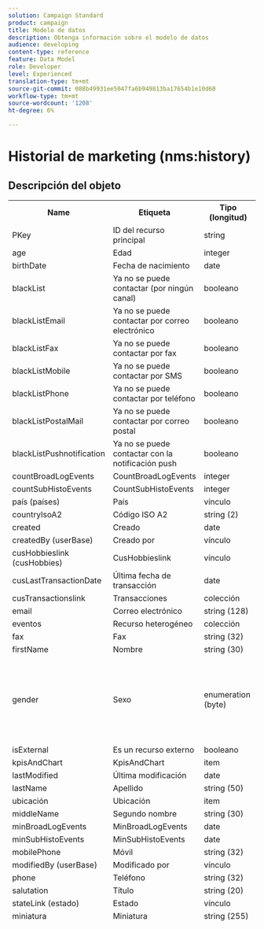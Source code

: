 ```yaml
---
solution: Campaign Standard
product: campaign
title: Modelo de datos
description: Obtenga información sobre el modelo de datos
audience: developing
content-type: reference
feature: Data Model
role: Developer
level: Experienced
translation-type: tm+mt
source-git-commit: 088b49931ee5047fa6b949813ba17654b1e10d60
workflow-type: tm+mt
source-wordcount: '1208'
ht-degree: 6%

---
```



# Historial de marketing (nms:history)

## Descripción del objeto

<table>
               <tr>
                  <th>Name</th>
                  <th>Etiqueta</th>
                  <th>Tipo (longitud)</th>
                  <th>Valores de enumeración</th>
               </tr>
               <tr>
                  <td>PKey</td>
                  <td>ID del recurso principal</td>
                  <td>string </td>
                  <td> </td>
               </tr>
               <tr>
                  <td>age</td>
                  <td>Edad</td>
                  <td>integer </td>
                  <td> </td>
               </tr>
               <tr>
                  <td>birthDate</td>
                  <td>Fecha de nacimiento</td>
                  <td>date </td>
                  <td> </td>
               </tr>
               <tr>
                  <td>blackList</td>
                  <td>Ya no se puede contactar (por ningún canal)</td>
                  <td>booleano </td>
                  <td> </td>
               </tr>
               <tr>
                  <td>blackListEmail</td>
                  <td>Ya no se puede contactar por correo electrónico</td>
                  <td>booleano </td>
                  <td> </td>
               </tr>
               <tr>
                  <td>blackListFax</td>
                  <td>Ya no se puede contactar por fax</td>
                  <td>booleano </td>
                  <td> </td>
               </tr>
               <tr>
                  <td>blackListMobile</td>
                  <td>Ya no se puede contactar por SMS</td>
                  <td>booleano </td>
                  <td> </td>
               </tr>
               <tr>
                  <td>blackListPhone</td>
                  <td>Ya no se puede contactar por teléfono</td>
                  <td>booleano </td>
                  <td> </td>
               </tr>
               <tr>
                  <td>blackListPostalMail</td>
                  <td>Ya no se puede contactar por correo postal</td>
                  <td>booleano </td>
                  <td> </td>
               </tr>
               <tr>
                  <td>blackListPushnotification</td>
                  <td>Ya no se puede contactar con la notificación push</td>
                  <td>booleano </td>
                  <td> </td>
               </tr>
               <tr>
                  <td>countBroadLogEvents</td>
                  <td>CountBroadLogEvents</td>
                  <td>integer </td>
                  <td> </td>
               </tr>
               <tr>
                  <td>countSubHistoEvents</td>
                  <td>CountSubHistoEvents</td>
                  <td>integer </td>
                  <td> </td>
               </tr>
               <tr>
                  <td>país (países)</td>
                  <td>País</td>
                  <td>vínculo </td>
                  <td> </td>
               </tr>
               <tr>
                  <td>countryIsoA2</td>
                  <td>Código ISO A2</td>
                  <td>string (2)</td>
                  <td> </td>
               </tr>
               <tr>
                  <td>created</td>
                  <td>Creado</td>
                  <td>date </td>
                  <td> </td>
               </tr>
               <tr>
                  <td>createdBy (userBase)</td>
                  <td>Creado por</td>
                  <td>vínculo </td>
                  <td> </td>
               </tr>
               <tr>
                  <td>cusHobbieslink (cusHobbies)</td>
                  <td>CusHobbieslink</td>
                  <td>vínculo </td>
                  <td> </td>
               </tr>
               <tr>
                  <td>cusLastTransactionDate</td>
                  <td>Última fecha de transacción</td>
                  <td>date </td>
                  <td> </td>
               </tr>
               <tr>
                  <td>cusTransactionslink</td>
                  <td>Transacciones</td>
                  <td>colección </td>
                  <td> </td>
               </tr>
               <tr>
                  <td>email</td>
                  <td>Correo electrónico</td>
                  <td>string (128)</td>
                  <td> </td>
               </tr>
               <tr>
                  <td>eventos</td>
                  <td>Recurso heterogéneo</td>
                  <td>colección </td>
                  <td> </td>
               </tr>
               <tr>
                  <td>fax</td>
                  <td>Fax</td>
                  <td>string (32)</td>
                  <td> </td>
               </tr>
               <tr>
                  <td>firstName</td>
                  <td>Nombre</td>
                  <td>string (30)</td>
                  <td> </td>
               </tr>
               <tr>
                  <td>gender</td>
                  <td>Sexo</td>
                  <td>enumeration (byte) </td>
                  <td>
                     <ul>
                        <li>No especificado - desconocido - 0</li>
                        <li>Hombre - Hombre - 1</li>
                        <li>Mujer - mujer - 2</li>
                        <li>VALOR NO VÁLIDO - __Invalid_value__ - __Invalid_value__</li>
                     </ul>
                  </td>
               </tr>
               <tr>
                  <td>isExternal</td>
                  <td>Es un recurso externo</td>
                  <td>booleano </td>
                  <td> </td>
               </tr>
               <tr>
                  <td>kpisAndChart</td>
                  <td>KpisAndChart</td>
                  <td>item </td>
                  <td> </td>
               </tr>
               <tr>
                  <td>lastModified</td>
                  <td>Última modificación</td>
                  <td>date </td>
                  <td> </td>
               </tr>
               <tr>
                  <td>lastName</td>
                  <td>Apellido</td>
                  <td>string (50)</td>
                  <td> </td>
               </tr>
               <tr>
                  <td>ubicación</td>
                  <td>Ubicación</td>
                  <td>item </td>
                  <td> </td>
               </tr>
               <tr>
                  <td>middleName</td>
                  <td>Segundo nombre</td>
                  <td>string (30)</td>
                  <td> </td>
               </tr>
               <tr>
                  <td>minBroadLogEvents</td>
                  <td>MinBroadLogEvents</td>
                  <td>date </td>
                  <td> </td>
               </tr>
               <tr>
                  <td>minSubHistoEvents</td>
                  <td>MinSubHistoEvents</td>
                  <td>date </td>
                  <td> </td>
               </tr>
               <tr>
                  <td>mobilePhone</td>
                  <td>Móvil</td>
                  <td>string (32)</td>
                  <td> </td>
               </tr>
               <tr>
                  <td>modifiedBy (userBase)</td>
                  <td>Modificado por</td>
                  <td>vínculo </td>
                  <td> </td>
               </tr>
               <tr>
                  <td>phone</td>
                  <td>Teléfono</td>
                  <td>string (32)</td>
                  <td> </td>
               </tr>
               <tr>
                  <td>salutation</td>
                  <td>Título</td>
                  <td>string (20)</td>
                  <td> </td>
               </tr>
               <tr>
                  <td>stateLink (estado)</td>
                  <td>Estado</td>
                  <td>vínculo </td>
                  <td> </td>
               </tr>
               <tr>
                  <td>miniatura</td>
                  <td>Miniatura</td>
                  <td>string (255)</td>
                  <td> </td>
               </tr>
               <tr>
                  <td>timeZone</td>
                  <td>Zona horaria</td>
                  <td>enumeración (cadena) (64)</td>
                  <td>
                     <ul>
                        <li>(GMT-02:00) Atlántico Central - Atlántico Sur_Georgia - Atlántico/Sur_Georgia</li>
                        <li>(GMT+02:00) Ammán - Asia_Ammán - Asia/Ammán</li>
                        <li>(GMT-03:00) Brasi - America_Sao_Paulo - América/São Paulo</li>
                        <li>(GMT+06:00) Astana, Daca - Asia_Dhaka - Asia/Daca</li>
                        <li>(GMT+06:00) Novossibirsk - Asia_Novosibirsk - Asia/Novosibirsk</li>
                        <li>(GMT+02:00) Windhoek - Africa_Windhoek - África/Windhoek</li>
                        <li>(GMT+04:00) Cáucaso, Erevan - Asia_Ereván - Asia/Ereván</li>
                        <li>(GMT-04:00) Manaus - America_Manaus - America/Manaus</li>
                        <li>(GMT+03:30) Teherán - Asia_Teherán - Asia/Teherán</li>
                        <li>(GMT+12:00) Auckland, Wellington - Pacific_Auckland - Pacific/Auckland</li>
                        <li>(GMT+02:00) Jerusalén - Asia_Jerusalén - Asia/Jerusalén</li>
                        <li>(GMT+03:00) Moscú, San Petersburgo, Volgogrado - Europa_Moscú - Europa/Moscú</li>
                        <li>(GMT+09:30) Adelaïde - Australia_Adelaida - Australia/Adelaida</li>
                        <li>(GMT+10:00) Canberra, Melbourne, Sydney - Australia_Canberra - Australia/Canberra</li>
                        <li>(GMT+08:00) Perth - Australia_Perth - Australia/Perth</li>
                        <li>(GMT+09:00) Yakoutsk - Asia_Yakutsk - Asia/Yakutsk</li>
                        <li>(GMT-10:00) Hawai - Pacific_Honolulu - Pacific/Honolulu</li>
                        <li>(GMT+04:00) Bakú - Asia_Baku - Asia/Bakú</li>
                        <li>(GMT+10:00) Vladivostok - Asia_Vladivostok - Asia/Vladivostok</li>
                        <li>(GMT+09:00) Seúl - Asia_Seúl - Asia/Seúl</li>
                        <li>(GMT+01:00) Sarajevo, Skoplje, Sofía, Varsovia, Zagreb - Europa_Sarajevo - Europa/Sarajevo</li>
                        <li>(GMT+04:00) Abu Dhabi, Mascate - Asia_Mascat - Asia/Mascate</li>
                        <li>(GMT+08:00) Kuala Lumpur, Singapur - Asia_Kuala_Lumpur - Asia/Kuala_Lumpur</li>
                        <li>(GMT+09:00) Osaka, Sapporo, Tokio - Asia_Tokio - Asia/Tokio</li>
                        <li>(GMT+10:00) Brisbane - Australia_Brisbane - Australia/Brisbane</li>
                        <li>(GMT+05:30) Sri Jayawardenepura - Asia_Colombo - Asia/Colombo</li>
                        <li>(GMT+02:00) Harare, Pretoria - Africa_Harare - África/Harare</li>
                        <li>(GMT+08:00) Oulan-Bator - Asia_Ulan_Bator - Asia/Ulan_Bator</li>
                        <li>(GMT-02:00) Hora media de Greenwich menos 2 horas - Gmt_m2 - Etc/GMT+2</li>
                        <li>(GMT-03:00) Hora media de Greenwich menos 3 horas - Gmt_m3 - Etc/GMT+3</li>
                        <li>(GMT-01:00) Hora media de Greenwich menos 1 hora - Gmt_m1 - Etc/GMT+1</li>
                        <li>(GMT-06:00) Hora media de Greenwich menos 6 horas - Gmt_m6 - Etc/GMT+6</li>
                        <li>(GMT-07:00) Hora media de Greenwich menos 7 horas - Gmt_m7 - Etc/GMT+7</li>
                        <li>(GMT-04:00) Hora media de Greenwich menos 4 horas - Gmt_m4 - Etc/GMT+4</li>
                        <li>(GMT) Casablanca - Africa_Casablanca - África/Casablanca</li>
                        <li>(GMT+05:30) Calcuta, Chennai, Mumbai, Nueva Delhi - Asia_Calcuta - Asia/Calcuta</li>
                        <li>(GMT-11:00) Hora media de Greenwich menos 11 horas - Gmt_m11 - Etc/GMT+11</li>
                        <li>(GMT-09:00) Hora media de Greenwich menos 9 horas - Gmt_m9 - Etc/GMT+9</li>
                        <li>(GMT-03:30) Terranova - America_St_Johns - América/St_Johns</li>
                        <li>(GMT+03:00) Hora media de Greenwich más 3 horas - Gmt_p3 - Etc/GMT-3</li>
                        <li>(GMT-04:30) Caracas - América_Caracas - América/Caracas</li>
                        <li>(GMT+01:00) Amsterdam, Berlín, Berna, Roma, Estocolmo, Viena - Europa_Berlín - Europa/Berlín</li>
                        <li>(GMT-07:00) Chihuahua, La Paz, Mazatlan - America_Chihuahua - América/Chihuahua</li>
                        <li>(GMT+03:00) Nairobi - África_Nairobi - África/Nairobi</li>
                        <li>(GMT-04:00) Asunción - América-Asunción - América/Asunción</li>
                        <li>(GMT+03:00) Bagdad - Asia_Bagdad - Asia/Bagdad</li>
                        <li>(GMT-10:00) Hora media de Greenwich menos 10 horas - Gmt_m10 - Etc/GMT+10</li>
                        <li>(GMT-03:00) Groenlandia - America_Godthab - Estados Unidos/Godthab</li>
                        <li>(GMT+02:00) Damas - Asia_Damasco - Asia/Damasco</li>
                        <li>(GMT-11:00) Samoa - Pacífico/Samoa</li>
                        <li>(GMT-05:00) Bogotá, Lima, Quito - America_Bogotá - América/Bogotá</li>
                        <li>(GMT+01:00) Bruselas, Copenhague, Madrid, París - Europa_París - Europa/París</li>
                        <li>(GMT+08:00) Pekín, Chongqing, Hong Kong, Urumqi - Asia_Shanghai - Asia/Shanghai</li>
                        <li>(GMT+12:00) Fidji - Pacific_Fiji - Pacific/Fiji</li>
                        <li>(GMT+02:00) Atenas, Estambul, Minsk - Europa_Atenas - Europa/Atenas</li>
                        <li>(GMT+04:00) Tiflis - Asia-Tiflis - Asia/Tiflis</li>
                        <li>VALOR NO VÁLIDO - __Invalid_value__ - __Invalid_value__</li>
                        <li>(GMT+05:45) Katmandú - Asia_Katmandú - Asia/Katmandú</li>
                        <li>(GMT-05:00) Indiana (Este) - América_Indianápolis - Estados Unidos/Indianápolis</li>
                        <li>(GMT-01:00) Islas Cabo Verde - Atlantic_Cape_Verde - Atlantic/Cabo_Verde</li>
                        <li>(GMT+04:00) Puerto Louis - India_Mauricio - India/Mauricio</li>
                        <li>(GMT+08:00) Taipei - Asia_Taipei - Asia/Taipei</li>
                        <li>(GMT+06:30) Rangún - Asia_Rangún - Asia/Rangún</li>
                        <li>(GMT+11:00) Magadán, Islas Salomón, Nueva Caledonia - Pacific_Guadalcanal - Pacífico/Guadalcanal</li>
                        <li>(GMT+02:00) El Cairo - África_El Cairo - África/El Cairo</li>
                        <li>(GMT+05:00) Iekaterinburg - Asia_Yekaterinburg - Asia/Ekaterimburgo</li>
                        <li>(GMT+08:00) Irkoutsk - Asia_Irkutsk - Asia/Irkutsk</li>
                        <li>(GMT+10:00) Guam, Port Moresby - Pacific_Guam - Pacific/Guam</li>
                        <li>(GMT-04:00) Hora estándar del Atlántico (Canadá) - América_Halifax - América/Halifax</li>
                        <li>(GMT) Hora media de Greenwich - GMT - GMT</li>
                        <li>Predeterminado - ninguno</li>
                        <li>(GMT-04:00) La Paz - América_La_Paz - América/La_Paz</li>
                        <li>(GMT-06:00) Guadalajara, México, Monterrey - América_Ciudad_México - América/Ciudad_México</li>
                        <li>(GMT+09:30) Darwin - Australia_Darwin - Australia/Darwin</li>
                        <li>(GMT-05:00) Este (Estados Unidos y Canadá) - América_Nueva_York - América/Nueva_York</li>
                        <li>(GMT-05:00) Hora media de Greenwich menos 5 horas - Gmt_m5 - Etc/GMT+5</li>
                        <li>(GMT+05:00) Islamabad, Karachi, Tachkent - Asia_Karachi - Asia/Karachi</li>
                        <li>(GMT+03:00) Koweït, Riyad - Asia_Riad - Asia/Riad</li>
                        <li>(GMT-08:00) Hora media de Greenwich menos 8 horas - Gmt_m8 - Etc/GMT+8</li>
                        <li>(GMT-01:00) Las Azores - Atlantic_Azores - Atlantic/Azores</li>
                        <li>(GMT+07:00) Bangkok, Hanoi, Djakarta - Asia_Bangkok - Asia/Bangkok</li>
                        <li>(GMT) Monrovia - Africa_Monrovia - África/Monrovia</li>
                        <li>(GMT-09:00) Alaska - America_Anchorage - América/Anchorage</li>
                        <li>(GMT+01:00) Belgrado, Bratislava, Budapest, Liubliana, Praga - Europa_Belgrado - Europa/Belgrado</li>
                        <li>(GMT) Reykjavik - Atlantic_Reykjavik - Atlantic/Reykjavik</li>
                        <li>(GMT+02:00) Bucarest - Europe_Bucarest - Europe/Bucarest</li>
                        <li>(GMT+05:00) Hora media de Greenwich más 5 horas - Gmt_p5 - Etc/GMT-5</li>
                        <li>(GMT+04:00) Hora media de Greenwich más 4 horas - Gmt_p4 - Etc/GMT-4</li>
                        <li>(GMT+07:00) Hora media de Greenwich más 7 horas - Gmt_p7 - Etc/GMT-7</li>
                        <li>(GMT+06:00) Hora media de Greenwich más 6 horas - Gmt_p6 - Etc/GMT-6</li>
                        <li>(GMT+01:00) Hora media de Greenwich más 1 hora - Gmt_p1 - Etc/GMT-1</li>
                        <li>(GMT-08:00) Pacífico (Estados Unidos y Canadá) - América_Los_Angeles - Estados Unidos/Los_Ángeles</li>
                        <li>(GMT+02:00) Hora media de Greenwich más 2 horas - Gmt_p2 - Etc/GMT-2</li>
                        <li>(GMT+07:00) Krasnoïarsk - Asia_Krasnoyarsk - Asia/Krasnoyarsk</li>
                        <li>(GMT+09:00) Hora media de Greenwich más 9 horas - Gmt_p9 - Etc/GMT-9</li>
                        <li>(GMT+08:00) Hora media de Greenwich más 8 horas - Gmt_p8 - Etc/GMT-8</li>
                        <li>(GMT+10:00) Hobart - Australia_Hobart - Australia/Hobart</li>
                        <li>(GMT+13:00) Nuku'alofa - Pacific_Tongatapu - Pacific/Tongatapu</li>
                        <li>(GMT-06:00) América Central - America_Regina - América/Regina</li>
                        <li>(GMT-03:00) Buenos Aires, Cayena, Fortaleza - América_Buenos Aires - América/Buenos Aires</li>
                        <li>(GMT-07:00) Montañas Rocosas (Estados Unidos y Canadá) - América_Denver - América/Denver</li>
                        <li>(GMT+01:00) África Central - Oeste - África_Luanda - África/Luanda</li>
                        <li>(GMT+02:00) Helsinki, Kiev, Riga, Sofía, Tallin, Vilnius - Europe_Helsinki - Europe/Helsinki</li>
                        <li>(GMT) Hora media de Greenwich: Dublín, Edimburgo, Lisboa, Londres - Europa_Londres - Europa/Londres</li>
                        <li>(GMT-07:00) Arizona - America_Phoenix - América/Phoenix</li>
                        <li>(GMT+02:00) Beirut - Asia_Beirut - Asia/Beirut</li>
                        <li>(GMT+04:30) Kabul - Asia_Kabul - Asia/Kabul</li>
                        <li>(GMT-06:00) Centro (Estados Unidos y Canadá) - América_Chicago - América/Chicago</li>
                        <li>(GMT+11:00) Hora media de Greenwich más 11 horas - Gmt_p11 - Etc/GMT-11</li>
                        <li>(GMT+10:00) Hora media de Greenwich más 10 horas - Gmt_p10 - Etc/GMT-10</li>
                        <li>(GMT+13:00) Hora media de Greenwich más 13 horas - Gmt_p13 - Etc/GMT-13</li>
                        <li>(GMT+12:00) Hora media de Greenwich más 12 horas - Gmt_p12 - Etc/GMT-12</li>
                        <li>(GMT-04:00) Santiago - América_Santiago - América/Santiago</li>
                        <li>(GMT-03:00) Montevideo - America_Montevideo - América/Montevideo</li>
                        <li>(GMT-04:00) Cuiaba - America_Cuiaba - América/Cuiaba</li>
                     </ul>
                  </td>
               </tr>
               <tr>
                  <td>título</td>
                  <td>Perfil</td>
                  <td>string (255)</td>
                  <td> </td>
               </tr>
            </table>

## Filtros

Cumpleaños (cumpleaños)

<table>
<tr>
<th>Nombre</th>
<th>Tipo</th>
</tr>
<tr>
<td>includeStart</td>
<td>booleano</td>
</tr>
<tr>
<td>previousUnitsValue</td>
<td>integer</td>
</tr>
<tr>
<td>nextUnitsValue</td>
<td>integer</td>
</tr>
<tr>
<td>endDay</td>
<td>date</td>
</tr>
<tr>
<td>precisión</td>
<td>enumeración</td>
</tr>
<tr>
<td>relationValue</td>
<td>string</td>
</tr>
<tr>
<td>mes</td>
<td>date</td>
</tr>
<tr>
<td>operador</td>
<td>enumeración</td>
</tr>
<tr>
<td>includeEnd</td>
<td>booleano</td>
</tr>
<tr>
<td>endMonth</td>
<td>date</td>
</tr>
<tr>
<td>type</td>
<td>enumeración</td>
</tr>
<tr>
<td>day</td>
<td>date</td>
</tr>
</table>

Por correo electrónico (por correo electrónico)

<table>
<tr>
<th>Nombre</th>
<th>Tipo</th>
</tr>
<tr>
<td>email</td>
<td>string</td>
</tr>
</table>

Por claves (byKeysProfile)

<table>
<tr>
<th>Nombre</th>
<th>Tipo</th>
</tr>
<tr>
<td>email</td>
<td>string</td>
</tr>
</table>

Por nombre o correo electrónico (byText)

<table>
<tr>
<th>Nombre</th>
<th>Tipo</th>
</tr>
<tr>
<td>text</td>
<td>string</td>
</tr>
</table>

Por audiencia estática (byStaticAudience)

<table>
<tr>
<th>Nombre</th>
<th>Tipo</th>
</tr>
<tr>
<td>audiencia</td>
<td>vínculo</td>
</tr>
</table>

Clic (hasClickedDelivery)

<table>
<tr>
<th>Nombre</th>
<th>Tipo</th>
</tr>
<tr>
<td>entrega</td>
<td>vínculo</td>
</tr>
</table>

Abierto (hasOpenedDelivery)

<table>
<tr>
<th>Nombre</th>
<th>Tipo</th>
</tr>
<tr>
<td>entrega</td>
<td>vínculo</td>
</tr>
</table>

Perfil (perfil)

<table>
<tr>
<th>Nombre</th>
<th>Tipo</th>
</tr>
<tr>
<td>perfil</td>
<td>vínculo</td>
</tr>
</table>

Recibido (hasReceivedDelivery)

<table>
<tr>
<th>Nombre</th>
<th>Tipo</th>
</tr>
<tr>
<td>entrega</td>
<td>vínculo</td>
</tr>
</table>

Suscriptores (suscriptores)

<table>
<tr>
<th>Nombre</th>
<th>Tipo</th>
</tr>
<tr>
<td>service</td>
<td>vínculo</td>
</tr>
</table>